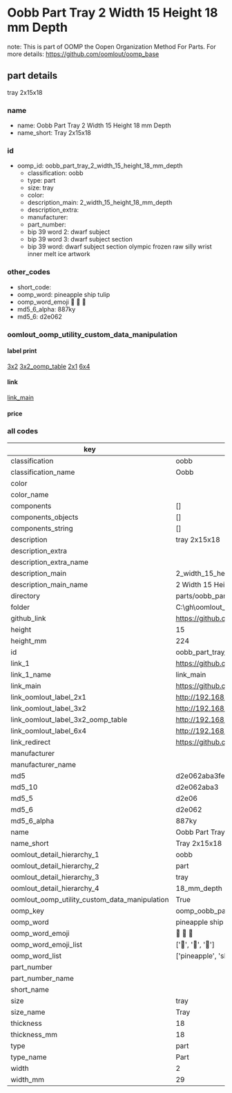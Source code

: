 # Oobb Part Tray 2 Width 15 Height 18 mm Depth  

note: This is part of OOMP the Oopen Organization Method For Parts. For more details: https://github.com/oomlout/oomp_base

##  part details
  



tray 2x15x18



### name
* name: Oobb Part Tray 2 Width 15 Height 18 mm Depth
* name_short: Tray 2x15x18 
### id
* oomp_id: oobb_part_tray_2_width_15_height_18_mm_depth
  * classification: oobb
  * type: part
  * size: tray
  * color: 
  * description_main: 2_width_15_height_18_mm_depth
  * description_extra: 
  * manufacturer: 
  * part_number: 
  * bip 39 word 2: dwarf subject
  * bip 39 word 3: dwarf subject section
  * bip 39 word: dwarf subject section olympic frozen raw silly wrist inner melt ice artwork

### other_codes
* short_code: 
* oomp_word: pineapple ship tulip
* oomp_word_emoji :pineapple: :ship: :tulip:
* md5_6_alpha: 887ky
* md5_6: d2e062






### oomlout_oomp_utility_custom_data_manipulation
#### label print
[3x2](http://192.168.1.245:1112/?label=oomp%20887ky)
[3x2_oomp_table](http://192.168.1.108:1112/?label=oomp%20887ky)
[2x1](http://192.168.1.242:1112/?label=oomp%20887ky)
[6x4](http://192.168.1.55:1112/?label=oomp%20887ky)    

#### link

[link_main](https://github.com/oomlout/oomlout_oobb_version_4_generated_parts/tree/main/navigation_oomp/oobb/part/tray/2_width_15_height_18_mm_depth/part)                              

#### price







### all codes 
| key | value |  
| --- | --- |  
| classification | oobb |  
| classification_name | Oobb |  
| color |  |  
| color_name |  |  
| components | [] |  
| components_objects | [] |  
| components_string | [] |  
| description | tray 2x15x18 |  
| description_extra |  |  
| description_extra_name |  |  
| description_main | 2_width_15_height_18_mm_depth |  
| description_main_name | 2 Width 15 Height 18 mm Depth |  
| directory | parts/oobb_part_tray_2_width_15_height_18_mm_depth |  
| folder | C:\gh\oomlout_oobb_version_4_generated_parts\parts\oobb_part_tray_2_width_15_height_18_mm_depth |  
| github_link | https://github.com/oomlout/oomlout_oomp_part_src/tree/main/parts/oobb_part_tray_2_width_15_height_18_mm_depth |  
| height | 15 |  
| height_mm | 224 |  
| id | oobb_part_tray_2_width_15_height_18_mm_depth |  
| link_1 | https://github.com/oomlout/oomlout_oobb_version_4_generated_parts/tree/main/navigation_oomp/oobb/part/tray/2_width_15_height_18_mm_depth/part |  
| link_1_name | link_main |  
| link_main | https://github.com/oomlout/oomlout_oobb_version_4_generated_parts/tree/main/navigation_oomp/oobb/part/tray/2_width_15_height_18_mm_depth/part |  
| link_oomlout_label_2x1 | http://192.168.1.242:1112/?label=oomp%20887ky |  
| link_oomlout_label_3x2 | http://192.168.1.245:1112/?label=oomp%20887ky |  
| link_oomlout_label_3x2_oomp_table | http://192.168.1.108:1112/?label=oomp%20887ky |  
| link_oomlout_label_6x4 | http://192.168.1.55:1112/?label=oomp%20887ky |  
| link_redirect | https://github.com/oomlout/oomlout_oobb_version_4_generated_parts/tree/main/parts/oobb_tray_02_15_18 |  
| manufacturer |  |  
| manufacturer_name |  |  
| md5 | d2e062aba3fe7916ca2ed9a58575fa25 |  
| md5_10 | d2e062aba3 |  
| md5_5 | d2e06 |  
| md5_6 | d2e062 |  
| md5_6_alpha | 887ky |  
| name | Oobb Part Tray 2 Width 15 Height 18 mm Depth |  
| name_short | Tray 2x15x18  |  
| oomlout_detail_hierarchy_1 | oobb |  
| oomlout_detail_hierarchy_2 | part |  
| oomlout_detail_hierarchy_3 | tray |  
| oomlout_detail_hierarchy_4 | 18_mm_depth |  
| oomlout_oomp_utility_custom_data_manipulation | True |  
| oomp_key | oomp_oobb_part_tray_2_width_15_height_18_mm_depth |  
| oomp_word | pineapple ship tulip |  
| oomp_word_emoji | :pineapple: :ship: :tulip: |  
| oomp_word_emoji_list | [':pineapple:', ':ship:', ':tulip:'] |  
| oomp_word_list | ['pineapple', 'ship', 'tulip'] |  
| part_number |  |  
| part_number_name |  |  
| short_name |  |  
| size | tray |  
| size_name | Tray |  
| thickness | 18 |  
| thickness_mm | 18 |  
| type | part |  
| type_name | Part |  
| width | 2 |  
| width_mm | 29 |  
